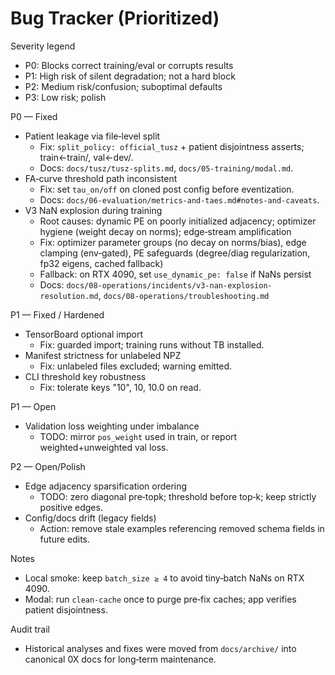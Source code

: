 # Bug Tracker (Prioritized)

Severity legend
- P0: Blocks correct training/eval or corrupts results
- P1: High risk of silent degradation; not a hard block
- P2: Medium risk/confusion; suboptimal defaults
- P3: Low risk; polish

P0 — Fixed
- Patient leakage via file‑level split
  - Fix: `split_policy: official_tusz` + patient disjointness asserts; train←train/, val←dev/.
  - Docs: `docs/tusz/tusz-splits.md`, `docs/05-training/modal.md`.
- FA‑curve threshold path inconsistent
  - Fix: set `tau_on/off` on cloned post config before eventization.
  - Docs: `docs/06-evaluation/metrics-and-taes.md#notes-and-caveats`.
- V3 NaN explosion during training
  - Root causes: dynamic PE on poorly initialized adjacency; optimizer hygiene (weight decay on norms); edge‑stream amplification
  - Fix: optimizer parameter groups (no decay on norms/bias), edge clamping (env‑gated), PE safeguards (degree/diag regularization, fp32 eigens, cached fallback)
  - Fallback: on RTX 4090, set `use_dynamic_pe: false` if NaNs persist
  - Docs: `docs/08-operations/incidents/v3-nan-explosion-resolution.md`, `docs/08-operations/troubleshooting.md`

P1 — Fixed / Hardened
- TensorBoard optional import
  - Fix: guarded import; training runs without TB installed.
- Manifest strictness for unlabeled NPZ
  - Fix: unlabeled files excluded; warning emitted.
- CLI threshold key robustness
  - Fix: tolerate keys "10", 10, 10.0 on read.

P1 — Open
- Validation loss weighting under imbalance
  - TODO: mirror `pos_weight` used in train, or report weighted+unweighted val loss.

P2 — Open/Polish
- Edge adjacency sparsification ordering
  - TODO: zero diagonal pre‑topk; threshold before top‑k; keep strictly positive edges.
- Config/docs drift (legacy fields)
  - Action: remove stale examples referencing removed schema fields in future edits.

Notes
- Local smoke: keep `batch_size ≥ 4` to avoid tiny‑batch NaNs on RTX 4090.
- Modal: run `clean-cache` once to purge pre‑fix caches; app verifies patient disjointness.

Audit trail
- Historical analyses and fixes were moved from `docs/archive/` into canonical 0X docs for long‑term maintenance.
